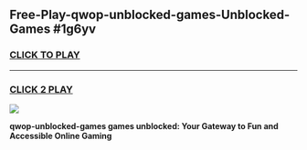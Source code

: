 
## Free-Play-qwop-unblocked-games-Unblocked-Games #1g6yv
<h3>
<a href="https://news.freeplayer.one?title=qwop-unblocked-games&ref=8M">CLICK TO PLAY</a></h3>
<hr>

<h3>
<a href="https://news.freeplayer.one?title=qwop-unblocked-games&ref=8M">CLICK 2 PLAY</a>
  
</h3>

<a href="https://news.freeplayer.one?title=qwop-unblocked-games&ref=8M"><img src="https://clearcache.store/games.png"></a>


**qwop-unblocked-games games unblocked: Your Gateway to Fun and Accessible Online Gaming**
